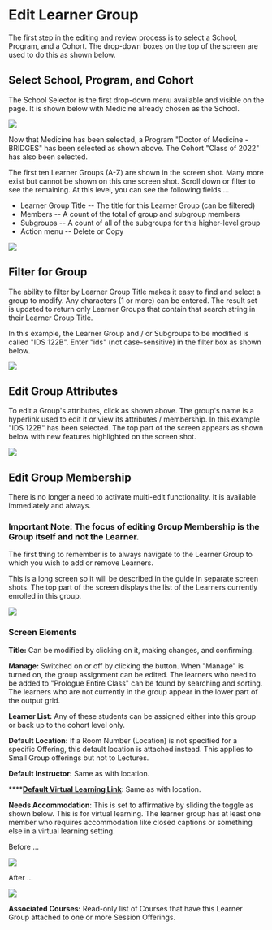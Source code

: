 # Edit Learner Group

The first step in the editing and review process is to select a School, Program, and a Cohort. The drop-down boxes on the top of the screen are used to do this as shown below.

## Select School, Program, and Cohort

The School Selector is the first drop-down menu available and visible on the page. It is shown below with Medicine already chosen as the School.

![](../.gitbook/assets/lg\_rd\_5.png)



Now that Medicine has been selected, a Program "Doctor of Medicine - BRIDGES" has been selected as shown above. The Cohort "Class of 2022" has also been selected.

The first ten Learner Groups (A-Z) are shown in the screen shot. Many more exist but cannot be shown on this one screen shot. Scroll down or filter to see the remaining. At this level, you can see the following fields ...

* Learner Group Title -- The title for this Learner Group (can be filtered)
* Members -- A count of the total of group and subgroup members
* Subgroups -- A count of all of the subgroups for this higher-level group
* Action menu -- Delete or Copy

![](../.gitbook/assets/lg\_rd\_6.png)

## Filter for Group

The ability to filter by Learner Group Title makes it easy to find and select a group to modify. Any characters (1 or more) can be entered. The result set is updated to return only Learner Groups that contain that search string in their Learner Group Title.

In this example, the Learner Group and / or Subgroups to be modified is called "IDS 122B". Enter "ids" (not case-sensitive) in the filter box as shown below.

![](../.gitbook/assets/lg\_rd\_7.png)

## Edit Group Attributes

To edit a Group's attributes, click as shown above. The group's name is a hyperlink used to edit it or view its attributes / membership. In this example "IDS 122B" has been selected. The top part of the screen appears as shown below with new features highlighted on the screen shot.

![](../.gitbook/assets/lg\_top\_selected.jpg)

## Edit Group Membership

There is no longer a need to activate multi-edit functionality. It is available immediately and always.

### Important Note: The focus of editing Group Membership is the Group itself and not the Learner.

The first thing to remember is to always navigate to the Learner Group to which you wish to add or remove Learners.

This is a long screen so it will be described in the guide in separate screen shots. The top part of the screen displays the list of the Learners currently enrolled in this group.

![](../.gitbook/assets/lg\_top\_screen.jpg)

### Screen Elements

**Title:** Can be modified by clicking on it, making changes, and confirming.&#x20;

**Manage:** Switched on or off by clicking the button. When "Manage" is turned on, the group assignment can be edited. The learners who need to be added to "Prologue Entire Class" can be found by searching and sorting. The learners who are not currently in the group appear in the lower part of the output grid.&#x20;

**Learner List:** Any of these students can be assigned either into this group or back up to the cohort level only.&#x20;

**Default Location:** If a Room Number (Location) is not specified for a specific Offering, this default location is attached instead. This applies to Small Group offerings but not to Lectures.

**Default Instructor:** Same as with location.&#x20;

****[**Default Virtual Learning Link**](https://iliosproject.gitbook.io/ilios-user-guide/learner-groups/learner-group-defaults#default-virtual-learning-link): Same as with location.

**Needs Accommodation**: This is set to affirmative by sliding the toggle as shown below. This is for virtual learning. The learner group has at least one member who requires accommodation like closed captions or something else in a virtual learning setting.

&#x20;        Before ...

![](<../.gitbook/assets/accomm\_pre (1).png>)

&#x20;        After ...

![](../.gitbook/assets/accomm\_post.png)

**Associated Courses:** Read-only list of Courses that have this Learner Group attached to one or more Session Offerings.

